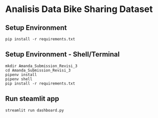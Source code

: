 # Analisis Data Bike Sharing Dataset

## Setup Environment
```
pip install -r requirements.txt
```

## Setup Environment - Shell/Terminal
```
mkdir Amanda_Submission_Revisi_3
cd Amanda_Submission_Revisi_3
pipenv install
pipenv shell
pip install -r requirements.txt
```

## Run steamlit app
```
streamlit run dashboard.py
```
